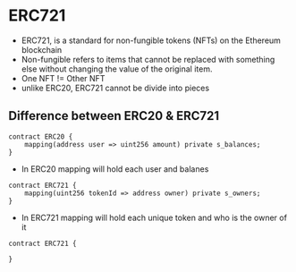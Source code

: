 # ERC721

-   ERC721, is a standard for non-fungible tokens (NFTs) on the Ethereum blockchain
-   Non-fungible refers to items that cannot be replaced with something else without changing the value of the original item.
-   One NFT != Other NFT
-   unlike ERC20, ERC721 cannot be divide into pieces

## Difference between ERC20 & ERC721

```sol
contract ERC20 {
    mapping(address user => uint256 amount) private s_balances;
}
```

-   In ERC20 mapping will hold each user and balanes

```sol
contract ERC721 {
    mapping(uint256 tokenId => address owner) private s_owners;
}
```

-   In ERC721 mapping will hold each unique token and who is the owner of it

```
contract ERC721 {

}
```
